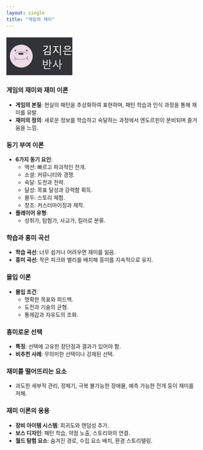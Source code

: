 ```yaml
---
layout: single
title: "게임의 재미"
---
```


### 

![kim2](..\images\2024-12-17-fun-of-the-game\kim2-1734445588579-4.png)

### 게임의 재미와 재미 이론

- **게임의 본질**: 현실의 패턴을 추상화하여 표현하며, 패턴 학습과 인식 과정을 통해 재미를 유발.
- **재미의 정의**: 새로운 정보를 학습하고 숙달하는 과정에서 엔도르핀이 분비되며 즐거움을 느낌.

### 동기 부여 이론

- **6가지 동기 요인**:
    - 액션: 빠르고 파괴적인 전개.
    - 소셜: 커뮤니티와 경쟁.
    - 숙달: 도전과 전략.
    - 달성: 목표 달성과 강력함 획득.
    - 몰두: 스토리 체험.
    - 창조: 커스터마이징과 제작.
- **플레이어 유형**:
    - 성취가, 탐험가, 사교가, 킬러로 분류.

### 학습과 흥미 곡선

- **학습 곡선**: 너무 쉽거나 어려우면 재미를 잃음.
- **흥미 곡선**: 작은 피크와 밸리를 배치해 흥미를 지속적으로 유지.

### 몰입 이론

- **몰입 조건**:
    - 명확한 목표와 피드백.
    - 도전과 기술의 균형.
    - 통제감과 자유도의 조화.

### 흥미로운 선택

- **특징**: 선택에 고유한 장단점과 결과가 있어야 함.
- **비추천 사례**: 무의미한 선택이나 강제된 선택.

### 재미를 떨어뜨리는 요소

- 과도한 세부적 관리, 정체기, 극복 불가능한 장애물, 예측 가능한 전개 등이 재미를 저해.

### 재미 이론의 응용

- **장비 아이템 시스템**: 희귀도와 랜덤성 추가.
- **보스 디자인**: 패턴 학습, 약점 노출, 스토리와의 연결.
- **월드 탐험 요소**: 숨겨진 경로, 수집 요소 배치, 환경 스토리텔링.
